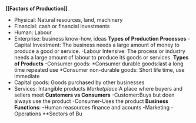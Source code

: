 **[[Factors of Production]]** 
- Physical: Natural resources, land, machinery
- Financial: cash or financial investments
- Human: Labour
- Enterprise: business know-how, ideas
**Types of Production Processes**
-Capital Investment: The business needs a large amount of money to produce a good or service.
-Labour Intensive: The process or industry needs a large amount of labour to produce itś goods or services.
**Types of Products**
-Consumer goods:
	*Consumer durable goods:last a long time repeated use
	*Consumer non-durable goods: Short life time, use immediate
- Capital goods: Goods purchased by other businesses
- Services: Intangible products
*Marketplace*:A place where buyers and sellers meet
**Customers vs Consumers**
-Customer:Buys but doen always use the product
-Consumer-Uses the product
**Business Functions**:
-Human reasources
finance and acounts
-Marketing
-Operations
**Sectors of Bu

 
<!--stackedit_data:
eyJoaXN0b3J5IjpbLTE4MDgwODc3ODBdfQ==
-->